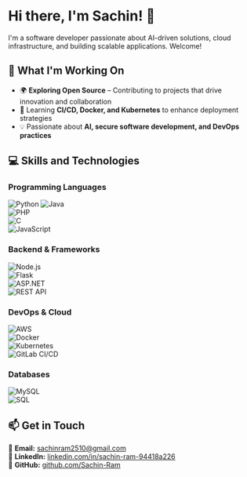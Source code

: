 # Hi there, I'm Sachin! 👋  

I'm a software developer passionate about AI-driven solutions, cloud infrastructure, and building scalable applications. Welcome!  

## 🚀 What I'm Working On  
- 🌍 **Exploring Open Source** – Contributing to projects that drive innovation and collaboration  
- 🌱 Learning **CI/CD, Docker, and Kubernetes** to enhance deployment strategies  
- 💡 Passionate about **AI, secure software development, and DevOps practices**  

## 💻 Skills and Technologies  

### Programming Languages  
![Python](https://img.shields.io/badge/Python-3776AB?style=for-the-badge&logo=python&logoColor=white) ![Java](https://img.shields.io/badge/Java-007396?style=for-the-badge&logo=java&logoColor=white)  
![PHP](https://img.shields.io/badge/PHP-777BB4?style=for-the-badge&logo=php&logoColor=white)  
![C](https://img.shields.io/badge/C-00599C?style=for-the-badge&logo=c&logoColor=white)  
![JavaScript](https://img.shields.io/badge/JavaScript-F7DF1E?style=for-the-badge&logo=javascript&logoColor=black)  

### Backend & Frameworks  
![Node.js](https://img.shields.io/badge/Node.js-339933?style=for-the-badge&logo=node.js&logoColor=white)  
![Flask](https://img.shields.io/badge/Flask-000000?style=for-the-badge&logo=flask&logoColor=white)  
![ASP.NET](https://img.shields.io/badge/ASP.NET-5C2D91?style=for-the-badge&logo=dotnet&logoColor=white)  
![REST API](https://img.shields.io/badge/RESTful%20API-FF5733?style=for-the-badge)  

### DevOps & Cloud  
![AWS](https://img.shields.io/badge/AWS-232F3E?style=for-the-badge&logo=amazonaws&logoColor=white)  
![Docker](https://img.shields.io/badge/Docker-2496ED?style=for-the-badge&logo=docker&logoColor=white)  
![Kubernetes](https://img.shields.io/badge/Kubernetes-326CE5?style=for-the-badge&logo=kubernetes&logoColor=white)  
![GitLab CI/CD](https://img.shields.io/badge/GitLab-CI/CD-FCA121?style=for-the-badge&logo=gitlab&logoColor=white)  

### Databases  
![MySQL](https://img.shields.io/badge/MySQL-4479A1?style=for-the-badge&logo=mysql&logoColor=white)  
![SQL](https://img.shields.io/badge/SQL-CC2927?style=for-the-badge&logo=microsoftsqlserver&logoColor=white)  


## 📫 Get in Touch  
📧 **Email:** [sachinram2510@gmail.com](mailto:sachinram2510@gmail.com)  
🔗 **LinkedIn:** [linkedin.com/in/sachin-ram-94418a226](https://www.linkedin.com/in/sachin-ram-94418a226/)  
🐙 **GitHub:** [github.com/Sachin-Ram](https://github.com/Sachin-Ram)  
